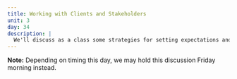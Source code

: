 ```yaml
---
title: Working with Clients and Stakeholders
unit: 3
day: 34
description: |
  We'll discuss as a class some strategies for setting expectations and effective communication with clients.
---
```


**Note:** Depending on timing this day, we may hold this discussion Friday morning instead.
